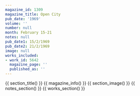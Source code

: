 ```yaml
---
magazine_id: 1309
magazine_title: Open City
pub_date: '1969'
volume: ''
number: null
month: February 15-21
notes: null
pub_date1: 15/2/1969
pub_date2: 21/2/1969
image: null
works_included:
- work_id: 5642
  magazine_page: ''
  published_as: ''
---
```


{{ section_title() }}
{{ magazine_info() }}
{{ section_image() }}
{{ notes_section() }}
{{ works_section() }}

